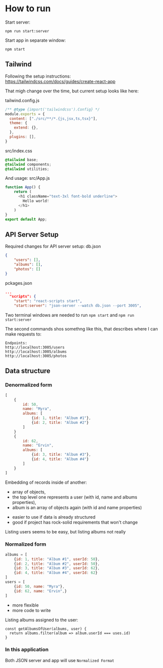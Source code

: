 # How to run

Start server: 
```
npm run start:server
```

Start app in separate window:
```
npm start
```

## Tailwind 
Following the setup instructions: https://tailwindcss.com/docs/guides/create-react-app 

That migh change over the time, but current setup looks like here:

tailwind.config.js
```javascript
/** @type {import('tailwindcss').Config} */
module.exports = {
  content: ["./src/**/*.{js,jsx,ts,tsx}"],
  theme: {
    extend: {},
  },
  plugins: [],
}
```

src/index.css
```css
@tailwind base;
@tailwind components;
@tailwind utilities;
```

And usage:
src/App.js
```javascript
function App() {
    return (
      <h1 className="text-3xl font-bold underline">
        Hello world!
      </h1>  
    )
}
export default App;
```

## API Server Setup
Required changes for API server setup:
db.json
```json
{
    "users": [],
    "albums": [],
    "photos": []
}
```
pckages.json
```json
...
  "scripts": {
    "start": "react-scripts start",
    "start:server": "json-server --watch db.json --port 3005",
```
Two terminal windows are needed to run
`npm start` and `npm run start:server`

The second commands shos somethng like this, that describes where I can make requests to: 
```
Endpoints:
http://localhost:3005/users
http://localhost:3005/albums
http://localhost:3005/photos
```

## Data structure

### Denormalized form

```js
[
    {
        id: 50,
        name: "Myra",
        albums: [
            {id: 1, title: "Album #1"},
            {id: 2, title: "Album #2"}
        ]
    }
    {
        id: 62,
        name: "Ervin",
        albums: [
            {id: 3, title: "Album #3"},
            {id: 4, title: "Album #4"}
        ]
    }
]
```

Embedding of records inside of another:  
- array of objects,  
- the top level one represents a user (with id, name and albums properties),  
- album is an array of objects again (with id and name properties)

+ easier to use if data is already structured
+ good if project has rock-solid requirements that won't change

Listing users seems to be easy, but listing albums not really

### Normalized form

```js
albums = [
    {id: 1, title: "Album #1", userId: 50},
    {id: 2, title: "Album #2", userId: 50},
    {id: 3, title: "Album #3", userId: 62},
    {id: 4, title: "Album #4", userId: 62}
]
users = [
    {id: 50, name: "Myra"},
    {id: 62, name: "Ervin",}
]
```

+ more flexible 
+ more code to write

Listing albums assigned to the user:
```
const getAlbumsOfUser(albums, user) {
  return albums.filter(album => album.userId === uses.id)
}
```
### In this application

Both JSON server and app will use `Normalized Format` 
